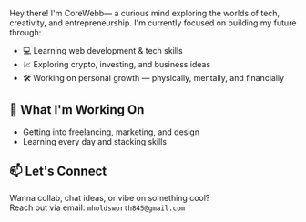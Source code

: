 Hey there! I'm CoreWebb— a curious mind exploring the worlds of tech, creativity, and entrepreneurship. I'm currently focused on building my future through:

- 💻 Learning web development & tech skills  
- 📈 Exploring crypto, investing, and business ideas  
- 🛠️ Working on personal growth — physically, mentally, and financially  

## 🧠 What I'm Working On

  
- Getting into freelancing, marketing, and design  
- Learning every day and stacking skills

## 📫 Let's Connect

Wanna collab, chat ideas, or vibe on something cool?  
Reach out via email: `mholdsworth845@gmail.com`
<!---
CoreWebb/CoreWebb is a ✨ special ✨ repository because its `README.md` (this file) appears on your GitHub profile.
You can click the Preview link to take a look at your changes.
--->
